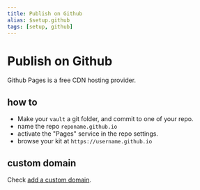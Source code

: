```yaml
---
title: Publish on Github
alias: $setup.github
tags: [setup, github]
---
```

# Publish on Github

Github Pages is a free CDN hosting provider. 

## how to

- Make your `vault` a git folder, and commit to one of your repo.
- name the repo `reponame.github.io`
- activate the "Pages" service in the repo settings.
- browse your kit at `https://username.github.io`

## custom domain

Check [add a custom domain](https://docs.github.com/en/pages/configuring-a-custom-domain-for-your-github-pages-site).